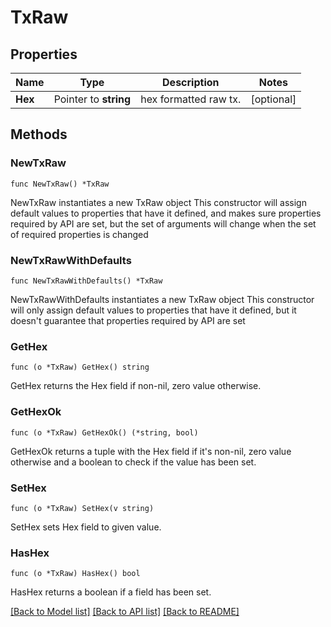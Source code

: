 # TxRaw

## Properties

Name | Type | Description | Notes
------------ | ------------- | ------------- | -------------
**Hex** | Pointer to **string** | hex formatted raw tx. | [optional] 

## Methods

### NewTxRaw

`func NewTxRaw() *TxRaw`

NewTxRaw instantiates a new TxRaw object
This constructor will assign default values to properties that have it defined,
and makes sure properties required by API are set, but the set of arguments
will change when the set of required properties is changed

### NewTxRawWithDefaults

`func NewTxRawWithDefaults() *TxRaw`

NewTxRawWithDefaults instantiates a new TxRaw object
This constructor will only assign default values to properties that have it defined,
but it doesn't guarantee that properties required by API are set

### GetHex

`func (o *TxRaw) GetHex() string`

GetHex returns the Hex field if non-nil, zero value otherwise.

### GetHexOk

`func (o *TxRaw) GetHexOk() (*string, bool)`

GetHexOk returns a tuple with the Hex field if it's non-nil, zero value otherwise
and a boolean to check if the value has been set.

### SetHex

`func (o *TxRaw) SetHex(v string)`

SetHex sets Hex field to given value.

### HasHex

`func (o *TxRaw) HasHex() bool`

HasHex returns a boolean if a field has been set.


[[Back to Model list]](../README.md#documentation-for-models) [[Back to API list]](../README.md#documentation-for-api-endpoints) [[Back to README]](../README.md)



